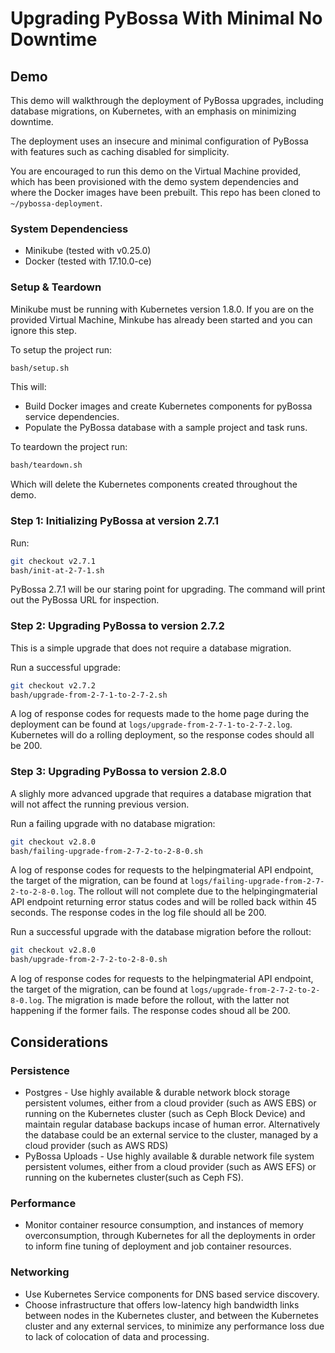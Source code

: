 # Upgrading PyBossa With Minimal No Downtime

## Demo
This demo will walkthrough the deployment of PyBossa upgrades, including database migrations, on Kubernetes, with an emphasis on minimizing downtime.

The deployment uses an insecure and minimal configuration of PyBossa with features such as caching disabled for simplicity.

You are encouraged to run this demo on the Virtual Machine provided, which has been provisioned with the demo system dependencies and where the Docker images have been prebuilt. This repo has been cloned to `~/pybossa-deployment`.

### System Dependenciess
* Minikube (tested with v0.25.0)
* Docker (tested with 17.10.0-ce)

### Setup & Teardown

Minikube must be running with Kubernetes version 1.8.0. If you are on the provided Virtual Machine, Minkube has already been started and you can ignore this step.

To setup the project run:
```bash
bash/setup.sh
```
This will:
* Build Docker images and create Kubernetes components for pyBossa service dependencies.
* Populate the PyBossa database with a sample project and task runs.

To teardown the project run:
```bash
bash/teardown.sh
```

Which will delete the Kubernetes components created throughout the demo.


### Step 1: Initializing PyBossa at version 2.7.1
Run:
```bash
git checkout v2.7.1
bash/init-at-2-7-1.sh
```

PyBossa 2.7.1 will be our staring point for upgrading. The command will print out the PyBossa URL for inspection.

### Step 2: Upgrading PyBossa to version 2.7.2
This is a simple upgrade that does not require a database migration.

Run a successful upgrade:
```bash
git checkout v2.7.2
bash/upgrade-from-2-7-1-to-2-7-2.sh
```
 A log of response codes for requests made to the home page during the deployment can be found at `logs/upgrade-from-2-7-1-to-2-7-2.log`. Kubernetes will do a rolling deployment, so the response codes should all be 200.

### Step 3: Upgrading PyBossa to version 2.8.0
A slighly more advanced upgrade that requires a database migration that will not affect the running previous version.

Run a failing upgrade with no database migration:
```bash
git checkout v2.8.0
bash/failing-upgrade-from-2-7-2-to-2-8-0.sh
```
A log of response codes for requests to the helpingmaterial API endpoint, the target of the migration, can be found at `logs/failing-upgrade-from-2-7-2-to-2-8-0.log`. The rollout will not complete due to the helpingingmaterial API endpoint returning error status codes and will be rolled back within 45 seconds. The response codes in the log file should all be 200.

Run a successful upgrade with the database migration before the rollout:
```bash
git checkout v2.8.0
bash/upgrade-from-2-7-2-to-2-8-0.sh
```

A log of response codes for requests to the helpingmaterial API endpoint, the target of the migration, can be found at `logs/upgrade-from-2-7-2-to-2-8-0.log`. The migration is made before the rollout, with the latter not happening if the former fails. The response codes shoud all be 200.

## Considerations

### Persistence
* Postgres - Use highly available & durable network block storage persistent volumes, either from a cloud provider (such as AWS EBS) or running on the Kubernetes cluster (such as Ceph Block Device) and maintain regular database backups incase of human error. Alternatively the database could be an external service to the cluster, managed by a cloud provider (such as AWS RDS)
* PyBossa Uploads - Use highly available & durable network file system persistent volumes, either from a cloud provider (such as AWS EFS) or running on the kubernetes cluster(such as Ceph FS).

### Performance
* Monitor container resource consumption, and instances of memory overconsumption, through Kubernetes for all the deployments in order to inform fine tuning of deployment and job container resources.

### Networking
* Use Kubernetes Service components for DNS based service discovery.
* Choose infrastructure that offers low-latency high bandwidth links between nodes in the Kubernetes cluster, and between the Kubernetes cluster and any external services, to minimize any performance loss due to lack of colocation of data and processing.

